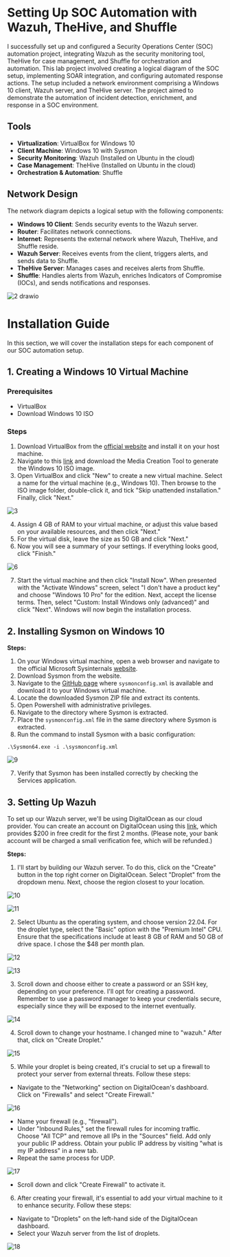 # Setting Up SOC Automation with Wazuh, TheHive, and Shuffle

I successfully set up and configured a Security Operations Center (SOC) automation project, integrating Wazuh as the security monitoring tool, TheHive for case management, and Shuffle for orchestration and automation. This lab project involved creating a logical diagram of the SOC setup, implementing SOAR integration, and configuring automated response actions. The setup included a network environment comprising a Windows 10 client, Wazuh server, and TheHive server. The project aimed to demonstrate the automation of incident detection, enrichment, and response in a SOC environment.

## Tools

- **Virtualization**: VirtualBox for Windows 10 
- **Client Machine**: Windows 10 with Sysmon
- **Security Monitoring**: Wazuh (Installed on Ubuntu in the cloud)
- **Case Management**: TheHive (Installed on Ubuntu in the cloud)
- **Orchestration & Automation**: Shuffle


## Network Design

The network diagram depicts a logical setup with the following components:
- **Windows 10 Client**: Sends security events to the Wazuh server.
- **Router**: Facilitates network connections.
- **Internet**: Represents the external network where Wazuh, TheHive, and Shuffle reside.
- **Wazuh Server**: Receives events from the client, triggers alerts, and sends data to Shuffle.
- **TheHive Server**: Manages cases and receives alerts from Shuffle.
- **Shuffle**: Handles alerts from Wazuh, enriches Indicators of Compromise (IOCs), and sends notifications and responses.

![2 drawio](https://github.com/FrezsSec/Setting-Up-SOC-Automation-with-Wazuh-TheHive-and-Shuffle/assets/173344802/d4f8cc7e-7c85-4db6-8153-b1f98212e7ac)

# Installation Guide

In this section, we will cover the installation steps for each component of our SOC automation setup.

## 1. Creating a Windows 10 Virtual Machine

### Prerequisites
- VirtualBox 
- Download Windows 10 ISO

### Steps
1. Download VirtualBox from the [official website](https://www.virtualbox.org/) and install it on your host machine.
2. Navigate to this [link](https://www.microsoft.com/en-us/software-download/windows10) and download the Media Creation Tool to generate the Windows 10 ISO image.
3. Open VirtualBox and click "New" to create a new virtual machine. Select a name for the virtual machine (e.g., Windows 10). Then browse to the ISO image folder, double-click it, and tick "Skip unattended installation." Finally, click "Next."

![3](https://github.com/FrezsSec/Setting-Up-SOC-Automation-with-Wazuh-TheHive-and-Shuffle/assets/173344802/c4cba61b-0cbc-4ed3-8e1f-24ce6ba04608)

4. Assign 4 GB of RAM to your virtual machine, or adjust this value based on your available resources, and then click "Next."
5. For the virtual disk, leave the size as 50 GB and click "Next."
6. Now you will see a summary of your settings. If everything looks good, click "Finish."

![6](https://github.com/FrezsSec/Setting-Up-SOC-Automation-with-Wazuh-TheHive-and-Shuffle/assets/173344802/f89a831c-f26b-4866-975d-ceb05f7b76ab)

7. Start the virtual machine and then click "Install Now". When presented with the "Activate Windows" screen, select "I don't have a product key" and choose "Windows 10 Pro" for the edition. Next, accept the license terms. Then, select "Custom: Install Windows only (advanced)" and click "Next". Windows will now begin the installation process.

## 2. Installing Sysmon on Windows 10

**Steps:**

1. On your Windows virtual machine, open a web browser and navigate to the official Microsoft Sysinternals [website](https://docs.microsoft.com/en-us/sysinternals/downloads/sysmon).
2. Download Sysmon from the website.
3. Navigate to the [GitHub page](https://github.com/olafhartong/sysmon-modular) where `sysmonconfig.xml` is available and download it to your Windows virtual machine.
4. Locate the downloaded Sysmon ZIP file and extract its contents.
5. Open Powershell with administrative privileges.
6. Navigate to the directory where Sysmon is extracted.
7. Place the `sysmonconfig.xml` file in the same directory where Sysmon is extracted.
8. Run the command to install Sysmon with a basic configuration:

``` .\Sysmon64.exe -i .\sysmonconfig.xml ```

![9](https://github.com/FrezsSec/Setting-Up-SOC-Automation-with-Wazuh-TheHive-and-Shuffle/assets/173344802/37251597-a518-4c87-849a-5f4a5795a9d4)


7. Verify that Sysmon has been installed correctly by checking the Services application.

## 3. Setting Up Wazuh

To set up our Wazuh server, we'll be using DigitalOcean as our cloud provider. You can create an account on DigitalOcean using this [link](https://www.youtube.com/redirect?event=video_description&redir_token=QUFFLUhqa01uVG0yV1VvYU5vVUtyeDdnRWY3MXdqbEdhUXxBQ3Jtc0ttX3p2WDI2anZQTGFiaFUxQzR6bXZPOUNLTDFvbUpLdTZWekc2T2xpN2paTkstU2pXVkN0TFJaNG1OMHVHd0Y4YXFtZUdnd1VTZFBoWlZSazJCMGxwYWREbklvUUgwUmllV2NKVGQ0QmZqeThHLVBnZw&q=https%3A%2F%2Fm.do.co%2Fc%2Fe2ce5a05f701&v=YxpUx0czgx4), which provides $200 in free credit for the first 2 months. (Please note, your bank account will be charged a small verification fee, which will be refunded.)

**Steps:**

1. I'll start by building our Wazuh server. To do this, click on the "Create" button in the top right corner on DigitalOcean. Select "Droplet" from the dropdown menu. Next, choose the region closest to your location.

![10](https://github.com/FrezsSec/Setting-Up-SOC-Automation-with-Wazuh-TheHive-and-Shuffle/assets/173344802/8f50caa0-e4e1-451a-aff6-3c44704f7193)

![11](https://github.com/FrezsSec/Setting-Up-SOC-Automation-with-Wazuh-TheHive-and-Shuffle/assets/173344802/f461e4fc-18e4-41c2-8b8b-a9e26bf6dec2)

2. Select Ubuntu as the operating system, and choose version 22.04. For the droplet type, select the "Basic" option with the "Premium Intel" CPU. Ensure that the specifications include at least 8 GB of RAM and 50 GB of drive space. I chose the $48 per month plan.

![12](https://github.com/FrezsSec/Setting-Up-SOC-Automation-with-Wazuh-TheHive-and-Shuffle/assets/173344802/e1d5b458-efc8-4044-81c5-5ed516c9c562)

![13](https://github.com/FrezsSec/Setting-Up-SOC-Automation-with-Wazuh-TheHive-and-Shuffle/assets/173344802/cce15ccf-f21f-4017-ac52-57e3e4d79e62)

3. Scroll down and choose either to create a password or an SSH key, depending on your preference. I'll opt for creating a password. Remember to use a password manager to keep your credentials secure, especially since they will be exposed to the internet eventually.

![14](https://github.com/FrezsSec/Setting-Up-SOC-Automation-with-Wazuh-TheHive-and-Shuffle/assets/173344802/a9f7b022-a75a-4172-b883-d44b2e687752)

4. Scroll down to change your hostname. I changed mine to "wazuh." After that, click on "Create Droplet."

![15](https://github.com/FrezsSec/Setting-Up-SOC-Automation-with-Wazuh-TheHive-and-Shuffle/assets/173344802/775764aa-6baa-48e9-a88d-2267f0fcb6f6)

5. While your droplet is being created, it's crucial to set up a firewall to protect your server from external threats. Follow these steps:

- Navigate to the "Networking" section on DigitalOcean's dashboard. Click on "Firewalls" and select "Create Firewall."

![16](https://github.com/FrezsSec/Setting-Up-SOC-Automation-with-Wazuh-TheHive-and-Shuffle/assets/173344802/8532b385-f490-4747-866c-efd59f7551f8)

- Name your firewall (e.g., "firewall").
- Under "Inbound Rules," set the firewall rules for incoming traffic. Choose "All TCP" and remove all IPs in the "Sources" field. Add only your public IP address. Obtain your public IP address by visiting "what is my IP address" in a new tab.
- Repeat the same process for UDP.

![17](https://github.com/FrezsSec/Setting-Up-SOC-Automation-with-Wazuh-TheHive-and-Shuffle/assets/173344802/fead8bb6-9129-439b-a839-54f973a0ab1b)

- Scroll down and click "Create Firewall" to activate it.

6. After creating your firewall, it's essential to add your virtual machine to it to enhance security. Follow these steps:
- Navigate to "Droplets" on the left-hand side of the DigitalOcean dashboard.
- Select your Wazuh server from the list of droplets.

![18](https://github.com/FrezsSec/Setting-Up-SOC-Automation-with-Wazuh-TheHive-and-Shuffle/assets/173344802/8c3546b3-f9dc-418d-8327-fc6558424ef9)
